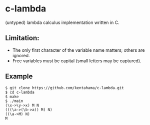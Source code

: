 # c-lambda
(untyped) lambda calculus implementation written in C.

## Limitation:
 * The only first character of the variable name matters; others are ignored.
 * Free variables must be capital (small letters may be captured).

## Example

```
$ git clone https://github.com/kentahama/c-lambda.git
$ cd c-lambda
$ make
$ ./main
(\x->\y->x) M N
(((\a->(\b->a)) M) N)
((\a->M) N)
M
```
